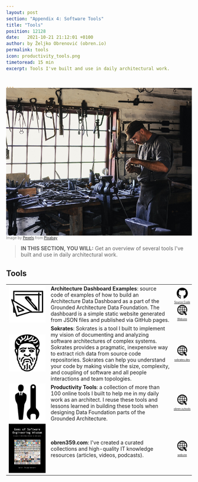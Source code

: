```yaml
---
layout: post
section: "Appendix 4: Software Tools"
title: "Tools"
position: 12128
date:   2021-10-21 21:12:01 +0100
author: by Željko Obrenović (obren.io)
permalink: tools
icon: productivity_tools.png
timetoread: 15 min
excerpt: Tools I've built and use in daily architectural work.


---
```

<img style="margin-top: -20px; width: 100%; height: 400px; object-fit: cover"
src="assets/images/arch/adult-gfd09399f9_1920.jpg">
<div style="font-size: 70%; margin-top: -16px; color: grey; margin-bottom: 12px">
Image by <a href="https://pixabay.com/users/pexels-2286921/?utm_source=link-attribution&amp;utm_medium=referral&amp;utm_campaign=image&amp;utm_content=1866533">Pexels</a> from <a href="https://pixabay.com//?utm_source=link-attribution&amp;utm_medium=referral&amp;utm_campaign=image&amp;utm_content=1866533">Pixabay</a>
</div>

> **IN THIS SECTION, YOU WILL:** Get an overview of several tools I've built and use in daily architectural work.

<style>
    .book {
        min-width: 100px;
        width: 100px;
    }
    .icon {
        min-width: 30px;
        width: 30px;
    }

    .icon-container {
    
    }

    @media only screen and (max-width: 768px) {
        [class="icon-container"] {
            display: none;
        }
    }
</style>

## Tools

<table>
<tr class="icon-container">
<td style="width: 80px">
<img src="assets/icons/architecture.png" class="book">
</td>
<td>
<b>Architecture Dashboard Examples</b>: source code of examples of how to build an Architecture Data Dashboard as a part of the Grounded Architecture Data Foundation. The dashboard is a simple static website generated from JSON files and published via GitHub pages.
</td>
<td style="font-size: 50%; line-height: 12px; text-align: center">
<div>
<a target="_blank" href="https://github.com/zeljkoobrenovic/grounded-architecture-dashboard-examples">
<img src="assets/icons/github.png" class="icon"><div>Source Code</div>
</a>
</div>
<div>
<a target="_blank" href="https://zeljkoobrenovic.github.io/grounded-architecture-dashboard-examples/">
<img src="assets/icons/web.png" class="icon"><div>Website</div>
</a>
</div>
</td>
</tr>
<tr class="icon-container">
<td style="width: 80px">
<img src="assets/images/books/sokrates.png" class="book">
</td>
<td>
<b>Sokrates</b>: Sokrates is a tool I built to implement my vision of documenting and analyzing software architectures of complex systems.
Sokrates provides a pragmatic, inexpensive way to extract rich data from source code repositories.
Sokrates can help you understand your code by making visible the size, complexity, and coupling of software and all people interactions and team topologies.
</td>
<td style="font-size: 50%; line-height: 12px; text-align: center">
<div>
<a target="_blank" href="https://sokrates.dev">
<img src="assets/icons/web.png" class="icon"><div>sokrates.dev</div>
</a>
</div>
</td>
</tr>
<tr>
<td class="icon-container">
<img src="assets/images/books/productivity_tools.png" class="book">
</td>
<td>
<b>Productivity Tools</b>: a collection of more than 100 online tools I built to help me in my daily work as an architect. I reuse these tools and lessons learned in building these tools when designing Data Foundation parts of the Grounded Architecture.
</td>
<td style="font-size: 50%; line-height: 12px; text-align: center">
<div>
<a target="_blank" href="https://obren.io/tools">
<img src="assets/icons/web.png" class="icon"><div>obren.io/tools</div>
</a>
</div>
</td>
</tr>
<tr>
<td class="icon-container">
<img src="assets/images/arch/obren359.jpeg" class="book">
</td>
<td>
<b>obren359.com</b>: I've created a curated collections and high-quality IT knowledge resources (articles, videos, podcasts).
</td>
<td style="font-size: 50%; line-height: 12px; text-align: center">
<div>
<a target="_blank" href="https://www.obren359.com/">
<img src="assets/icons/web.png" class="icon"><div>website</div>
</a>
</div>
</td>
</tr>
</table>




